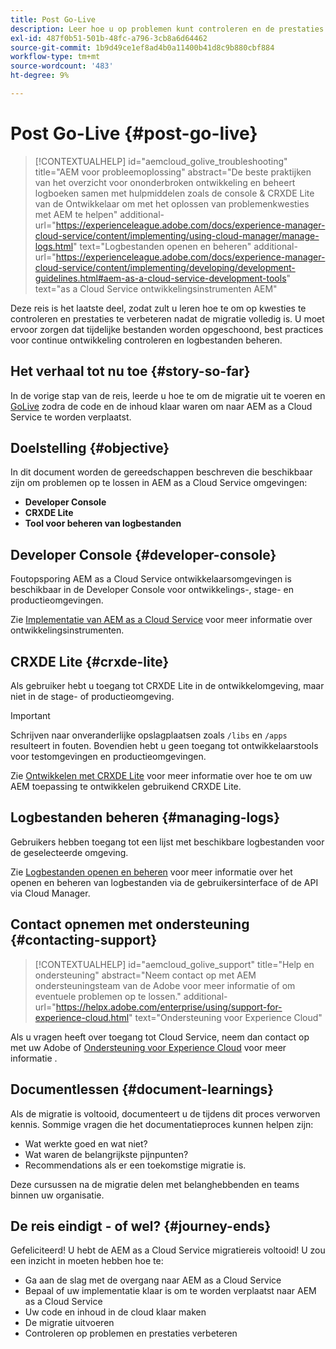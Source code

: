 ```yaml
---
title: Post Go-Live
description: Leer hoe u op problemen kunt controleren en de prestaties kunt verbeteren
exl-id: 487f0b51-501b-48fc-a796-3cb8a6d64462
source-git-commit: 1b9d49ce1ef8ad4b0a11400b41d8c9b880cbf884
workflow-type: tm+mt
source-wordcount: '483'
ht-degree: 9%

---
```


# Post Go-Live {#post-go-live}

>[!CONTEXTUALHELP]
>id="aemcloud_golive_troubleshooting"
>title="AEM voor probleemoplossing"
>abstract="De beste praktijken van het overzicht voor ononderbroken ontwikkeling en beheert logboeken samen met hulpmiddelen zoals de console &amp; CRXDE Lite van de Ontwikkelaar om met het oplossen van problemenkwesties met AEM te helpen"
>additional-url="https://experienceleague.adobe.com/docs/experience-manager-cloud-service/content/implementing/using-cloud-manager/manage-logs.html" text="Logbestanden openen en beheren"
>additional-url="https://experienceleague.adobe.com/docs/experience-manager-cloud-service/content/implementing/developing/development-guidelines.html#aem-as-a-cloud-service-development-tools" text="as a Cloud Service ontwikkelingsinstrumenten AEM"

Deze reis is het laatste deel, zodat zult u leren hoe te om op kwesties te controleren en prestaties te verbeteren nadat de migratie volledig is. U moet ervoor zorgen dat tijdelijke bestanden worden opgeschoond, best practices voor continue ontwikkeling controleren en logbestanden beheren.

## Het verhaal tot nu toe {#story-so-far}

In de vorige stap van de reis, leerde u hoe te om de migratie uit te voeren en [GoLive](/help/journey-migration/go-live.md) zodra de code en de inhoud klaar waren om naar AEM as a Cloud Service te worden verplaatst.

## Doelstelling {#objective}

In dit document worden de gereedschappen beschreven die beschikbaar zijn om problemen op te lossen in AEM as a Cloud Service omgevingen:

* **Developer Console**
* **CRXDE Lite**
* **Tool voor beheren van logbestanden**

## Developer Console {#developer-console}

Foutopsporing AEM as a Cloud Service ontwikkelaarsomgevingen is beschikbaar in de Developer Console voor ontwikkelings-, stage- en productieomgevingen.

Zie [Implementatie van AEM as a Cloud Service](/help/implementing/developing/introduction/development-guidelines.md#aem-as-a-cloud-service-development-tools) voor meer informatie over ontwikkelingsinstrumenten.

## CRXDE Lite {#crxde-lite}

Als gebruiker hebt u toegang tot CRXDE Lite in de ontwikkelomgeving, maar niet in de stage- of productieomgeving.

>[!IMPORTANT]
>Schrijven naar onveranderlijke opslagplaatsen zoals `/libs` en `/apps` resulteert in fouten. Bovendien hebt u geen toegang tot ontwikkelaarstools voor testomgevingen en productieomgevingen.

Zie [Ontwikkelen met CRXDE Lite](/help/implementing/developing/tools/crxde.md) voor meer informatie over hoe te om uw AEM toepassing te ontwikkelen gebruikend CRXDE Lite.

## Logbestanden beheren {#managing-logs}

Gebruikers hebben toegang tot een lijst met beschikbare logbestanden voor de geselecteerde omgeving.

Zie [Logbestanden openen en beheren](/help/implementing/cloud-manager/manage-logs.md) voor meer informatie over het openen en beheren van logbestanden via de gebruikersinterface of de API via Cloud Manager.

## Contact opnemen met ondersteuning {#contacting-support}

>[!CONTEXTUALHELP]
>id="aemcloud_golive_support"
>title="Help en ondersteuning"
>abstract="Neem contact op met AEM ondersteuningsteam van de Adobe voor meer informatie of om eventuele problemen op te lossen."
>additional-url="https://helpx.adobe.com/enterprise/using/support-for-experience-cloud.html" text="Ondersteuning voor Experience Cloud"

Als u vragen heeft over toegang tot Cloud Service, neem dan contact op met uw Adobe of [Ondersteuning voor Experience Cloud](https://helpx.adobe.com/enterprise/using/support-for-experience-cloud.html) voor meer informatie .

## Documentlessen {#document-learnings}

Als de migratie is voltooid, documenteert u de tijdens dit proces verworven kennis. Sommige vragen die het documentatieproces kunnen helpen zijn:

* Wat werkte goed en wat niet?
* Wat waren de belangrijkste pijnpunten?
* Recommendations als er een toekomstige migratie is.

Deze cursussen na de migratie delen met belanghebbenden en teams binnen uw organisatie.

## De reis eindigt - of wel? {#journey-ends}

Gefeliciteerd! U hebt de AEM as a Cloud Service migratiereis voltooid! U zou een inzicht in moeten hebben hoe te:

* Ga aan de slag met de overgang naar AEM as a Cloud Service
* Bepaal of uw implementatie klaar is om te worden verplaatst naar AEM as a Cloud Service
* Uw code en inhoud in de cloud klaar maken
* De migratie uitvoeren
* Controleren op problemen en prestaties verbeteren
